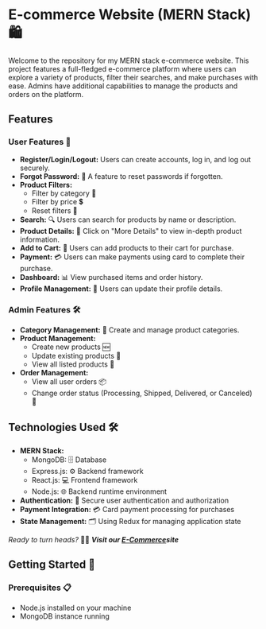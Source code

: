 # E-commerce Website (MERN Stack) 🛍️

Welcome to the repository for my MERN stack e-commerce website. This project features a full-fledged e-commerce platform where users can explore a variety of products, filter their searches, and make purchases with ease. Admins have additional capabilities to manage the products and orders on the platform.

## Features

### User Features 👥
- **Register/Login/Logout:** Users can create accounts, log in, and log out securely.
- **Forgot Password:** 🔑 A feature to reset passwords if forgotten.
- **Product Filters:** 
  - Filter by category 📂
  - Filter by price 💲
  - Reset filters 🔄
- **Search:** 🔍 Users can search for products by name or description.
- **Product Details:** 📝 Click on "More Details" to view in-depth product information.
- **Add to Cart:** 🛒 Users can add products to their cart for purchase.
- **Payment:** 💳 Users can make payments using card to complete their purchase.
- **Dashboard:** 📊 View purchased items and order history.
- **Profile Management:** 📝 Users can update their profile details.

### Admin Features 🛠️
- **Category Management:** 📁 Create and manage product categories.
- **Product Management:** 
  - Create new products 🆕
  - Update existing products 🔄
  - View all listed products 👀
- **Order Management:**
  - View all user orders 📦
  - Change order status (Processing, Shipped, Delivered, or Canceled) 🚚

## Technologies Used 🛠️
- **MERN Stack:**
  - MongoDB: 🗄️ Database
  - Express.js: ⚙️ Backend framework
  - React.js: 💻 Frontend framework
  - Node.js: 🌐 Backend runtime environment
- **Authentication:** 🔐 Secure user authentication and authorization
- **Payment Integration:** 💳 Card payment processing for purchases
- **State Management:** 🗂️ Using Redux for managing application state

_Ready to turn heads?_ 💁‍♂️ **_Visit our [E-Commerce](https://e-commerce-appf.onrender.com)site_**
## Getting Started 🚀

### Prerequisites 📋
- Node.js installed on your machine
- MongoDB instance running
